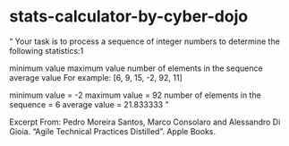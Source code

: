 # stats-calculator-by-cyber-dojo

“
Your task is to process a sequence of integer numbers to determine the following statistics:1

minimum value
maximum value
number of elements in the sequence
average value
For example: [6, 9, 15, -2, 92, 11]

minimum value = -2
maximum value = 92
number of elements in the sequence = 6
average value = 21.833333
”

Excerpt From: Pedro Moreira Santos, Marco Consolaro and Alessandro Di Gioia. “Agile Technical Practices Distilled”. Apple Books. 
